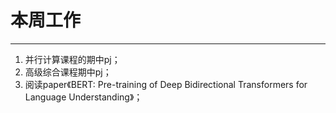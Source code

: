 # 本周工作
**********
1. 并行计算课程的期中pj；
2. 高级综合课程期中pj；
3. 阅读paper《BERT: Pre-training of Deep Bidirectional Transformers for Language Understanding》；
